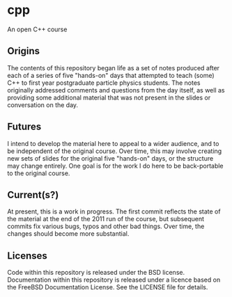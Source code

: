 cpp
===

An open C++ course

Origins
-------
The contents of this repository began life as a set of notes produced after each of a series of five "hands-on" days that attempted to teach (some) C++ to first year postgraduate particle physics students. The notes originally addressed comments and questions from the day itself, as well as providing some additional material that was not present in the slides or conversation on the day.

Futures
-------
I intend to develop the material here to appeal to a wider audience, and to be independent of the original course. Over time, this may involve creating new sets of slides for the original five "hands-on" days, or the structure may change entirely. One goal is for the work I do here to be back-portable to the original course.

Current(s?)
-----------
At present, this is a work in progress. The first commit reflects the state of the material at the end of the 2011 run of the course, but subsequent commits fix various bugs, typos and other bad things. Over time, the changes should become more substantial.

Licenses
--------
Code within this repository is released under the BSD license.
Documentation within this repository is released under a licence based on the FreeBSD Documentation License. See the LICENSE file for details.
